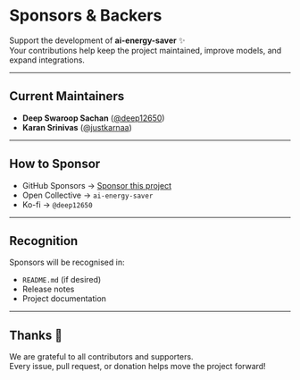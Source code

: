 # Sponsors & Backers

Support the development of **ai-energy-saver** ✨  
Your contributions help keep the project maintained, improve models, and expand integrations.

---

## Current Maintainers
- **Deep Swaroop Sachan** ([@deep12650](https://github.com/deep12650))  
- **Karan Srinivas** ([@justkarnaa](https://github.com/justkarnaa))

---

## How to Sponsor
- GitHub Sponsors → [Sponsor this project](https://github.com/sponsors/deep12650)
- Open Collective → `ai-energy-saver`
- Ko-fi → `@deep12650`

---

## Recognition
Sponsors will be recognised in:
- `README.md` (if desired)
- Release notes
- Project documentation

---

## Thanks 💚
We are grateful to all contributors and supporters.  
Every issue, pull request, or donation helps move the project forward!

